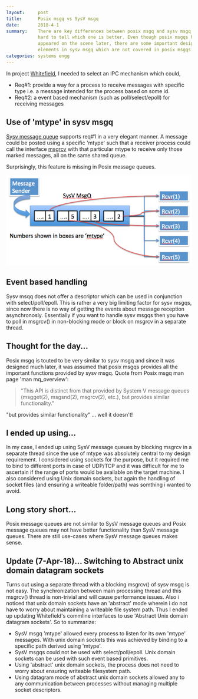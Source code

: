 ```yaml
---
layout:     post
title:      Posix msgq vs SysV msgq
date:       2018-4-1
summary:    There are key differences between posix msgq and sysv msgq and its
            hard to tell which one is better. Even though posix msgqs have
            appeared on the scene later, there are some important design
            elements in sysv msgq which are not covered in posix msgqs.
categories: systems engg
---
```


In project [Whitefield](https://github.com/whitefield-framework/whitefield), I
needed to select an IPC mechanism which could,
* Req#1: provide a way for a process to receive messages with specific type
  i.e. a message intended for the process based on some id.
* Req#2: a event based mechanism (such as poll/select/epoll) for receiving
  messages

## Use of 'mtype' in sysv msgq
[Sysv message queue](https://linux.die.net/man/7/svipc) supports req#1 in a very
elegant manner. A message could be posted using a specific 'mtype' such that a
receiver process could call the interface
[msgrcv](https://linux.die.net/man/2/msgrcv) with that particular mtype to
receive only those marked messages, all on the same shared queue.

Surprisingly, this feature is missing in Posix message queues.

![Alt text](/images/sysv_msgq.png "SysV Message Queue")

## Event based handling
Sysv msqq does not offer a descriptor which can be used in conjunction with
select/poll/epoll. This is rather a very big limiting factor for sysv msgqs,
since now there is no way of getting the events about message reception
asynchronosly. Essentially if you want to handle sysv msgqs then you have to
poll in msgrcv() in non-blocking mode or block on msgrcv in a separate thread.

## Thought for the day...
Posix msgq is touted to be very similar to sysv msgq and since it was designed
much later, it was assumed that posix msgqs provides all the important
functions provided by sysv msgq. Quote from Posix msgq man page 'man
mq_overview':
> "This API is distinct from that provided by System V message queues (msgget(2),
> msgsnd(2), msgrcv(2), etc.), but provides similar functionality."

"but provides similar functionality" ... well it doesn't!

## I ended up using...
In my case, I ended up using SysV message queues by blocking msgrcv in a
separate thread since the use of mtype was absolutely central to my design
requirement. I considered using sockets for the purpose, but it required me to
bind to different ports in case of UDP/TCP and it was difficult for me to
ascertain if the range of ports would be available on the target machine. I
also considered using Unix domain sockets, but again the handling of socket
files (and ensuring a writeable folder/path) was somthing i wanted to avoid.

## Long story short...
Posix message queues are not similar to SysV message queues and Posix message
queues may not have better functionality than SysV message queues. There are
still use-cases where SysV message queues makes sense.

## Update (7-Apr-18)... Switching to Abstract unix domain datagram sockets
Turns out using a separate thread with a blocking msgrcv() of sysv msgq is not easy. The synchronization between main processing thread and this msgrcv() thread is non-trivial and will cause performance issues. Also i noticed that unix domain sockets have an 'abstract' mode wherein i do not have to worry about maintaining a writeable file system path. Thus I ended up updating Whitefield's commline interfaces to use 'Abstract Unix domain datagram sockets'. So to summarize:
* SysV msgq 'mtype' allowed every process to listen for its own 'mtype' messages. With unix domain sockets this was achieved by binding to a specific path derived using 'mtype'.
* SysV msgqs could not be used with select/poll/epoll. Unix domain sockets can be used with such event based primitives.
* Using 'abstract' unix domain sockets, the process does not need to worry about ensuring writeable filesystem path.
* Using datagram mode of abstract unix domain sockets allowed any to any communication between processes without managing multiple socket descriptors.
